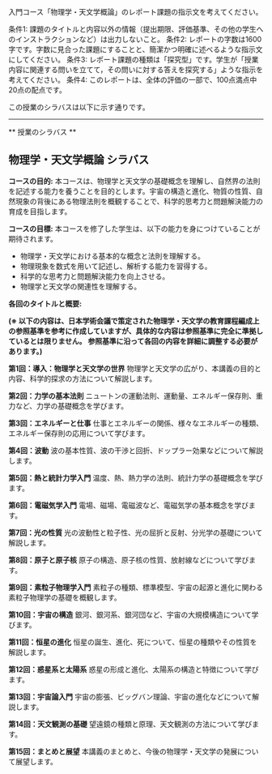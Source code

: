 入門コース「物理学・天文学概論」のレポート課題の指示文を考えてください。

条件1: 課題のタイトルと内容以外の情報（提出期限、評価基準、その他の学生へのインストラクションなど）は出力しないこと。
条件2: レポートの字数は1600字です。字数に見合った課題にすることと、簡潔かつ明確に述べるような指示文にしてください。
条件3: レポート課題の種類は「探究型」です。学生が「授業内容に関連する問いを立てて，その問いに対する答えを探究する」ような指示を考えてください。
条件4: このレポートは、全体の評価の一部で、100点満点中20点の配点です。

この授業のシラバスは以下に示す通りです。

---------------------------------------
** 授業のシラバス **
## 物理学・天文学概論 シラバス

**コースの目的:** 本コースは、物理学と天文学の基礎概念を理解し、自然界の法則を記述する能力を養うことを目的とします。宇宙の構造と進化、物質の性質、自然現象の背後にある物理法則を概観することで、科学的思考力と問題解決能力の育成を目指します。

**コースの目標:**  本コースを修了した学生は、以下の能力を身につけていることが期待されます。
* 物理学・天文学における基本的な概念と法則を理解する。
* 物理現象を数式を用いて記述し、解析する能力を習得する。
* 科学的な思考力と問題解決能力を向上させる。
* 物理学と天文学の関連性を理解する。


**各回のタイトルと概要:**

**(※ 以下の内容は、日本学術会議で策定された物理学・天文学の教育課程編成上の参照基準を参考に作成していますが、具体的な内容は参照基準に完全に準拠しているとは限りません。 参照基準に沿って各回の内容を詳細に調整する必要があります。)**

**第1回：導入：物理学と天文学の世界**
物理学と天文学の広がり、本講義の目的と内容、科学的探求の方法について解説します。

**第2回：力学の基本法則**
ニュートンの運動法則、運動量、エネルギー保存則、重力など、力学の基礎概念を学びます。

**第3回：エネルギーと仕事**
仕事とエネルギーの関係、様々なエネルギーの種類、エネルギー保存則の応用について学びます。

**第4回：波動**
波の基本性質、波の干渉と回折、ドップラー効果などについて解説します。

**第5回：熱と統計力学入門**
温度、熱、熱力学の法則、統計力学の基礎概念を学びます。

**第6回：電磁気学入門**
電場、磁場、電磁波など、電磁気学の基本概念を学びます。

**第7回：光の性質**
光の波動性と粒子性、光の屈折と反射、分光学の基礎について解説します。

**第8回：原子と原子核**
原子の構造、原子核の性質、放射線などについて学びます。

**第9回：素粒子物理学入門**
素粒子の種類、標準模型、宇宙の起源と進化に関わる素粒子物理学の基礎を概観します。

**第10回：宇宙の構造**
銀河、銀河系、銀河団など、宇宙の大規模構造について学びます。

**第11回：恒星の進化**
恒星の誕生、進化、死について、恒星の種類やその性質を解説します。

**第12回：惑星系と太陽系**
惑星の形成と進化、太陽系の構造と特徴について学びます。

**第13回：宇宙論入門**
宇宙の膨張、ビッグバン理論、宇宙の進化などについて解説します。

**第14回：天文観測の基礎**
望遠鏡の種類と原理、天文観測の方法について学びます。

**第15回：まとめと展望**
本講義のまとめと、今後の物理学・天文学の発展について展望します。


